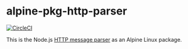 # alpine-pkg-http-parser

[![CircleCI](https://img.shields.io/circleci/project/sgerrand/alpine-pkg-http-parser/master.svg)](https://circleci.com/gh/sgerrand/alpine-pkg-http-parser)

This is the Node.js [HTTP message parser][http-parser] as an Alpine Linux package.

[http-parser]: https://github.com/nodejs/http-parser
